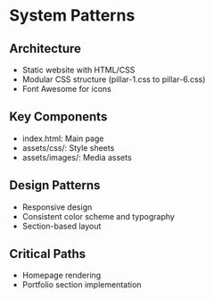 # System Patterns

## Architecture
- Static website with HTML/CSS
- Modular CSS structure (pillar-1.css to pillar-6.css)
- Font Awesome for icons

## Key Components
- index.html: Main page
- assets/css/: Style sheets
- assets/images/: Media assets

## Design Patterns
- Responsive design
- Consistent color scheme and typography
- Section-based layout

## Critical Paths
- Homepage rendering
- Portfolio section implementation
